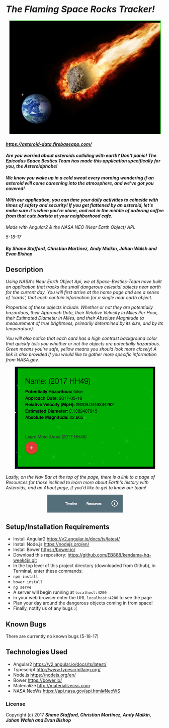 # _The Flaming Space Rocks Tracker!_
  <p align="center">
    <img style="border: 1px solid #00ff00" src="./src/assets/images/asteroid-readme.jpeg"/>
  </p>
  
#### _https://asteroid-data.firebaseapp.com/_

#### _Are you worried about asteroids colliding with earth? Don't panic! The Epicodus Space Besties Team has made this application specifically for you, the Asteroidphobe!_

#### _We know you wake up in a cold sweat every morning wondering if an asteroid will come careening into the atmosphere, and we've got you covered!_

#### _With our application, you can time your daily activities to coincide with times of safety and security! If you get flattened by an asteroid, let's make sure it's when you're alone, and not in the middle of ordering coffee from that cute barista at your neighborhood cafe._

 _Made with Angular2 & the NASA NEO (Near Earth Object) API._

 _5-18-17_

#### By _**Shane Stafford, Christian Martinez, Andy Malkin, Jahan Walsh and Evan Bishop**_

## Description

_Using NASA's Near Earth Object Api, we at Space-Besties-Team have built an application that tracks the small dangerous celestial objects near earth for the current day. You will first arrive at the home page and see a series of 'cards', that each contain information for a single near earth object._

_Properties of these objects include: Whether or not they are potentially hazardous, their Approach Date, their Relative Velocity in Miles Per Hour, their Estimated Diameter in Miles, and their Absolute Magnitude (a measurement of true brightness, primarily determined by its size, and by its temperature)._

_You will also notice that each card has a high contrast background color that quickly tells you whether or not the objects are potentially hazardous. Green means you're safe, yellow means you should look more closely! A link is also provided if you would like to gather more specific information from NASA.gov._

<p align="center">
  <img src="./src/assets/images/card-screenshot.png"/>
</p>

_Lastly, on the Nav Bar at the top of the page, there is a link to a page of Resources for those inclined to learn more about Earth's history with Asteroids, and an About page, if you'd like to get to know our team!_

<p align="center">
  <img src="./src/assets/images/navbar-screenshot2.png"/>
</p>

## Setup/Installation Requirements

* Install Angular2 https://v2.angular.io/docs/ts/latest/
* Install Node.js https://nodejs.org/en/
* Install Bower https://bower.io/
* Download this repository: https://github.com/EB888/kendama-hq-week4js.git
* In the top level of this project directory (downloaded from Github), in Terminal, enter these commands:
* `npm install`
* `bower install`
* `ng serve`
* A server will begin running at `localhost:4200`
* In your web browser enter the URL `localhost:4200` to see the page
* Plan your day around the dangerous objects coming in from space!
* Finally, notify us of any bugs :(

## Known Bugs

There are currently no known bugs (5-18-17)

## Technologies Used

* Angular2 https://v2.angular.io/docs/ts/latest/
* Typescript http://www.typescriptlang.org/
* Node.js https://nodejs.org/en/
* Bower https://bower.io/
* Materialize http://materializecss.com
* NASA NeoWs https://api.nasa.gov/api.html#NeoWS

### License

Copyright (c) 2017 **_Shane Stafford, Christian Martinez, Andy Malkin, Jahan Walsh and Evan Bishop_**
